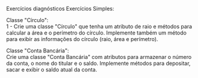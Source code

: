 Exercícios diagnósticos
Exercícios Simples:

Classe "Círculo": <br>
1 - Crie uma classe "Círculo" que tenha um atributo de raio e métodos para calcular a área e o perímetro do círculo. Implemente também um método para exibir as informações do círculo (raio, área e perímetro). <br>

Classe "Conta Bancária": <br>
Crie uma classe "Conta Bancária" com atributos para armazenar o número da conta, o nome do titular e o saldo. Implemente métodos para depositar, sacar e exibir o saldo atual da conta.

